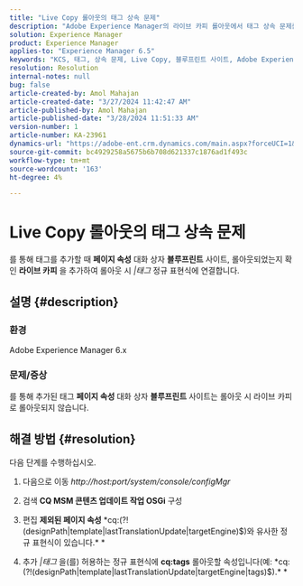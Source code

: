 ```yaml
---
title: "Live Copy 롤아웃의 태그 상속 문제"
description: "Adobe Experience Manager의 라이브 카피 롤아웃에서 태그 상속 문제를 해결하는 방법에 대해 알아봅니다."
solution: Experience Manager
product: Experience Manager
applies-to: "Experience Manager 6.5"
keywords: "KCS, 태그, 상속 문제, Live Copy, 블루프린트 사이트, Adobe Experience Manager 6.x, AEM"
resolution: Resolution
internal-notes: null
bug: false
article-created-by: Amol Mahajan
article-created-date: "3/27/2024 11:42:47 AM"
article-published-by: Amol Mahajan
article-published-date: "3/28/2024 11:51:33 AM"
version-number: 1
article-number: KA-23961
dynamics-url: "https://adobe-ent.crm.dynamics.com/main.aspx?forceUCI=1&pagetype=entityrecord&etn=knowledgearticle&id=9826fc20-2fec-ee11-a204-6045bd0063aa"
source-git-commit: bc4929258a5675b6b708d621337c1876ad1f493c
workflow-type: tm+mt
source-wordcount: '163'
ht-degree: 4%

---
```


# Live Copy 롤아웃의 태그 상속 문제


를 통해 태그를 추가할 때 <b>페이지 속성</b> 대화 상자 <b>블루프린트</b> 사이트, 롤아웃되었는지 확인 <b>라이브 카피</b> 을 추가하여 롤아웃 시 *|태그* 정규 표현식에 연결합니다.

## 설명 {#description}


### <b>환경</b>

Adobe Experience Manager 6.x



### <b>문제/증상</b>

를 통해 추가된 태그 <b>페이지 속성</b> 대화 상자 <b>블루프린트</b> 사이트는 롤아웃 시 라이브 카피로 롤아웃되지 않습니다.


## 해결 방법 {#resolution}


다음 단계를 수행하십시오.

1. 다음으로 이동 *http://host:port/system/console/configMgr*


2. 검색 <b>CQ MSM 콘텐츠 업데이트 작업 OSGi</b> 구성


3. 편집 <b>제외된 페이지 속성</b> *cq:(?!(designPath|template|lastTranslationUpdate|targetEngine)$)와 유사한 정규 표현식이 있습니다.\* *


4. 추가 *|태그* 을(를) 허용하는 정규 표현식에 <b>cq:tags</b> 롤아웃할 속성입니다(예: *cq:(?!(designPath|template|lastTranslationUpdate|targetEngine|tags)$).\* *

